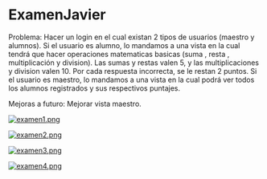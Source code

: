 # ExamenJavier
Problema: Hacer un login en el cual existan 2 tipos de usuarios (maestro y alumnos). Si el usuario es alumno, lo mandamos a una vista en la cual tendrá que hacer operaciones matematicas basicas (suma , resta , multiplicación  y division). Las sumas y restas valen 5, y las multiplicaciones y division valen 10. Por cada respuesta incorrecta, se le restan 2 puntos. Si el usuario es maestro, lo mandamos a una vista en la cual podrá ver todos los alumnos registrados y sus respectivos puntajes. 

Mejoras a futuro: Mejorar vista maestro. 


[![examen1.png](https://i.postimg.cc/nrdgXn4n/examen1.png)](https://postimg.cc/gLZN5Ft7) 


[![examen2.png](https://i.postimg.cc/pX63xXVZ/examen2.png)](https://postimg.cc/9ryLY27R)

[![examen3.png](https://i.postimg.cc/9f3SR87w/examen3.png)](https://postimg.cc/LJTvGVvm)

[![examen4.png](https://i.postimg.cc/MTqFtntW/examen4.png)](https://postimg.cc/Mc35pKh4)
